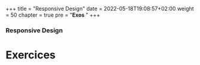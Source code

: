 +++
title = "Responsive Design"
date = 2022-05-18T19:08:57+02:00
weight = 50
chapter = true
pre = "<b>Exos </b>"
+++

### Responsive Design

# Exercices

